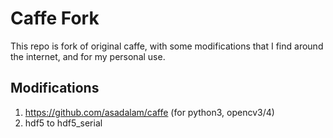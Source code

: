 # Caffe Fork

This repo is fork of original caffe, with some modifications that I find around the internet, and for my personal use.

## Modifications

1. https://github.com/asadalam/caffe (for python3, opencv3/4) 
2. hdf5 to hdf5_serial
